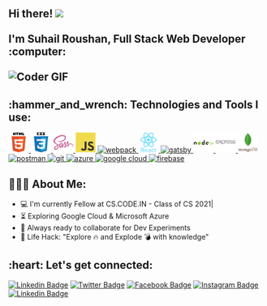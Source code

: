 <h2 align="left">
  <abc>
    <br>Hi there! <img src="https://user-images.githubusercontent.com/42378118/110234147-e3259600-7f4e-11eb-95be-0c4047144dea.gif" width="30"><br>
    <br> I'm Suhail Roushan, Full Stack Web Developer :computer:<br>
    <br>
    <img src="https://media.giphy.com/media/SWoSkN6DxTszqIKEqv/giphy.gif" alt="Coder GIF" width="500">
  </abc>
</h2>
<h2 align="left">:hammer_and_wrench: Technologies and Tools I use:</h2>
<p align="left">
  <a href="https://www.w3.org/html/" target="_blank"> <img src="https://raw.githubusercontent.com/devicons/devicon/master/icons/html5/html5-original-wordmark.svg" alt="html5" width="40" height="40" /> </a>
  <a href="https://www.w3schools.com/css/" target="_blank"> <img src="https://raw.githubusercontent.com/devicons/devicon/master/icons/css3/css3-original-wordmark.svg" alt="css3" width="40" height="40" /> </a>
  <a href="https://sass-lang.com" target="_blank"> <img src="https://raw.githubusercontent.com/devicons/devicon/master/icons/sass/sass-original.svg" alt="sass" width="40" height="40" /> </a>
  <a href="https://developer.mozilla.org/en-US/docs/Web/JavaScript" target="_blank"> <img src="https://raw.githubusercontent.com/devicons/devicon/master/icons/javascript/javascript-original.svg" alt="javascript" width="40" height="40" /> </a>
  <a href="https://webpack.js.org/" target="_blank"> <img src="https://www.vectorlogo.zone/logos/js_webpack/js_webpack-icon.svg" alt="webpack" width="40" height="40" /> </a>
  <a href="https://reactjs.org/" target="_blank"> <img src="https://raw.githubusercontent.com/devicons/devicon/master/icons/react/react-original-wordmark.svg" alt="react" width="40" height="40" /> </a>
  <a href="https://www.gatsbyjs.com/" target="_blank"> <img src="https://www.vectorlogo.zone/logos/gatsbyjs/gatsbyjs-icon.svg" alt="gatsby" width="40" height="40" /> </a>
  <a href="https://nodejs.org" target="_blank"> <img src="https://raw.githubusercontent.com/devicons/devicon/master/icons/nodejs/nodejs-original-wordmark.svg" alt="nodejs" width="40" height="40" /> </a>
  <a href="https://expressjs.com" target="_blank"> <img src="https://raw.githubusercontent.com/devicons/devicon/master/icons/express/express-original-wordmark.svg" alt="express" width="40" height="40" /> </a>
  <a href="https://www.mongodb.com/" target="_blank"> <img src="https://raw.githubusercontent.com/devicons/devicon/master/icons/mongodb/mongodb-original-wordmark.svg" alt="mongodb" width="40" height="40" /> </a>
  <a href="https://www.postman.com/" target="_blank"> <img src="https://www.vectorlogo.zone/logos/getpostman/getpostman-icon.svg" alt="postman" width="40" height="40" /> </a>
  <a href="https://git-scm.com/" target="_blank"> <img src="https://www.vectorlogo.zone/logos/git-scm/git-scm-icon.svg" alt="git" width="40" height="40" /> </a>
  <a href="https://azure.microsoft.com/en-us/" target="_blank"> <img src="https://www.vectorlogo.zone/logos/microsoft_azure/microsoft_azure-icon.svg" alt="azure" width="40" height="40" /> </a>
  <a href="https://cloud.google.com/" target="_blank"> <img src="https://www.vectorlogo.zone/logos/google_cloud/google_cloud-icon.svg" alt="google cloud" width="40" height="40" /> </a>
  <a href="https://firebase.google.com/" target="_blank"> <img src="https://www.vectorlogo.zone/logos/firebase/firebase-icon.svg" alt="firebase" width="40" height="40" /> </a>
</p>

<h2 align="left">👨🏻‍💻 About Me:</h2>

- :computer: I'm currently Fellow at CS.CODE.IN - Class of CS 2021|
- :hourglass_flowing_sand: Exploring Google Cloud & Microsoft Azure
- :rocket: Always ready to collaborate for Dev Experiments
- :dart: Life Hack: "Explore :fire: and Explode :bomb: with knowledge"<br>

<h2 align="left">:heart: Let's get connected:</h2>

[![Linkedin Badge](https://img.shields.io/badge/-suhailroushan-blue?style=flat-square&logo=Linkedin&logoColor=white&link=https://www.linkedin.com/in/suhailroushan/)](https://www.linkedin.com/in/suhailroushan/) [![Twitter
Badge](https://img.shields.io/badge/-@suhailroushan13-1ca0f1?style=flat-square&labelColor=1ca0f1&logo=twitter&logoColor=white&link=https://twitter.com/suhailroushan13)](https://twitter.com/suhailroushan13) [![Facebook
Badge](https://img.shields.io/badge/-@suhailroushan13-3b5998?style=flat-square&labelColor=3b5998&logo=facebook&logoColor=white&link=https://www.facebook.com/your.suhailroushan/)](https://www.facebook.com/your.suhailroushan/) [![Instagram
Badge](https://img.shields.io/badge/-@suhailroushan.in-D7008A?style=flat-square&labelColor=D7008A&logo=Instagram&logoColor=white&link=https://www.instagram.com/suhailroushan.in/)](https://www.instagram.com/suhailroushan.in/)
[![Linkedin Badge](https://img.shields.io/badge/-suhailroushan.com-blueviolet?style=flat-square&logo=appveyor&logoColor=white&link=https://suhailroushan.com/)](https://suhailroushan.com/)

